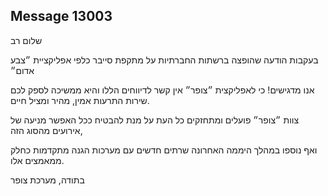 ## Message 13003

שלום רב

בעקבות הודעה שהופצה ברשתות החברתיות על מתקפת סייבר כלפי אפליקציית ״צבע אדום״

אנו מדגישים! כי לאפליקצית ״צופר״ אין קשר לדיווחים הללו והיא ממשיכה לספק לכם שירות התרעות אמין, מהיר ומציל חיים.

צוות ״צופר״ פועלים ומתחזקים כל העת על מנת להבטיח ככל האפשר מניעה של אירועים מהסוג הזה,

ואף נוספו במהלך היממה האחרונה שרתים חדשים עם מערכות הגנה מתקדמות כחלק ממאמצים אלו.

בתודה,
מערכת צופר

